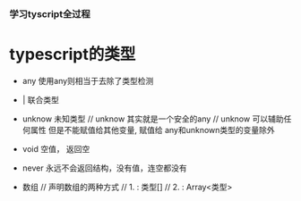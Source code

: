 ### 学习tyscript全过程
# typescript的类型

* any 使用any则相当于去除了类型检测
* | 联合类型
* unknow 未知类型
// unknow 其实就是一个安全的any
// unknow 可以辅助任何属性 但是不能赋值给其他变量, 赋值给 any和unknown类型的变量除外
* void  空值， 返回空
* never 永远不会返回结构，没有值，连空都没有

* 数组
// 声明数组的两种方式
//  1. : 类型[]
//  2. : Array<类型>